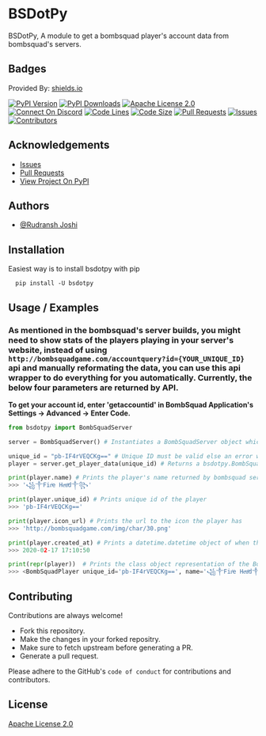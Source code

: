 
# BSDotPy

BSDotPy, A module to get a bombsquad player's account data from bombsquad's servers.

## Badges

Provided By: [shields.io](https://shields.io/)

[![PyPI Version](https://img.shields.io/pypi/v/bsdotpy?style=for-the-badge)](https://pypi.org/project/bsdotpy/)
[![PyPI Downloads](https://img.shields.io/pypi/dm/bsdotpy?color=red&style=for-the-badge)](https://pypi.org/project/bsdotpy/)
[![Apache License 2.0](https://img.shields.io/pypi/l/bsdotpy?color=lime&style=for-the-badge)](https://opensource.org/licenses/)
[![Connect On Discord](https://img.shields.io/discord/710909601356447805?color=yellow&style=for-the-badge)](https://discord.gg/dN66r3D)
[![Code Lines](https://img.shields.io/tokei/lines/github/FireHead90544/bsdotpy?color=orange&style=for-the-badge)](https://github.com/FireHead90544/bsdotpy)
[![Code Size](https://img.shields.io/github/languages/code-size/FireHead90544/bsdotpy?style=for-the-badge)](https://github.com/FireHead90544/bsdotpy)
[![Pull Requests](https://img.shields.io/github/issues-pr/FireHead90544/bsdotpy?style=for-the-badge)](https://github.com/FireHead90544/bsdotpy/pulls)
[![Issues](https://img.shields.io/github/issues/FireHead90544/bsdotpy?color=teal&style=for-the-badge)](https://github.com/FireHead90544/bsdotpy/issues)
[![Contributors](https://img.shields.io/github/contributors/FireHead90544/bsdotpy?style=for-the-badge)](https://github.com/FireHead90544/bsdotpy/graphs/contributors)

## Acknowledgements

 - [Issues](https://github.com/FireHead90544/bsdotpy/issues)
 - [Pull Requests](https://github.com/FireHead90544/bsdotpy/pulls)
 - [View Project On PyPI](https://pypi.org/project/bsdotpy/)

  
## Authors

- [@Rudransh Joshi](https://www.github.com/FireHead90544)

  
## Installation

Easiest way is to install bsdotpy with pip

```shell
  pip install -U bsdotpy
```


## Usage / Examples

### As mentioned in the bombsquad's server builds, you might need to show stats of the players playing in your server's website, instead of using `http://bombsquadgame.com/accountquery?id={YOUR_UNIQUE_ID}` api and manually reformating the data, you can use this api wrapper to do everything for you automatically. Currently, the below four parameters are returned by API.

**To get your account id, enter 'getaccountid' in BombSquad Application's Settings -> Advanced -> Enter Code.**

```py
from bsdotpy import BombSquadServer

server = BombSquadServer() # Instantiates a BombSquadServer object which will interact with bombsquad's server.

unique_id = "pb-IF4rVEQCKg==" # Unique ID must be valid else an error will be thrown
player = server.get_player_data(unique_id) # Returns a bsdotpy.BombSquadPlayer object

print(player.name) # Prints the player's name returned by bombsquad server's api
>>> '꧁༒Firͥe Heͣaͫd༒꧂'

print(player.unique_id) # Prints unique id of the player
>>> 'pb-IF4rVEQCKg=='

print(player.icon_url) # Prints the url to the icon the player has
>>> 'http://bombsquadgame.com/img/char/30.png'

print(player.created_at) # Prints a datetime.datetime object of when the player was created
>>> 2020-02-17 17:10:50

print(repr(player))  # Prints the class object representation of the BombSquadPlayer object
>>> <BombSquadPlayer unique_id='pb-IF4rVEQCKg==', name='꧁༒Firͥe Heͣaͫd༒꧂', icon_url='http://bombsquadgame.com/img/char/30.png', created_at='2020-02-17 17:10:50'>
```

## Contributing

Contributions are always welcome!

- Fork this repository.
- Make the changes in your forked repositry.
- Make sure to fetch upstream before generating a PR.
- Generate a pull request.

Please adhere to the GitHub's `code of conduct` for contributions and contributors.

  
## License

[Apache License 2.0](https://choosealicense.com/licenses/apache-2.0/)
